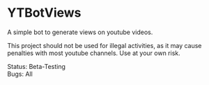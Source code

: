 # YTBotViews
A simple bot to generate views on youtube videos.

This project should not be used for illegal activities, as it may cause penalties with most youtube channels. Use at your own risk.

Status: Beta-Testing<br />
Bugs: All

